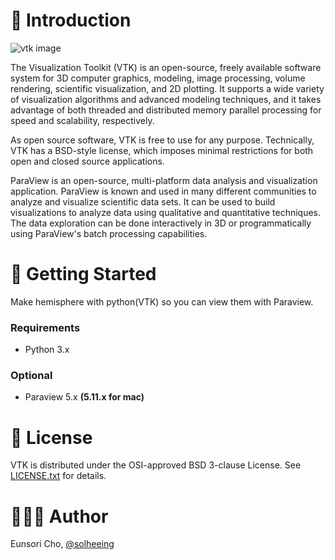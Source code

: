 # 📍 Introduction
![vtk image](./images/vtk.jpg)

The Visualization Toolkit (VTK) is an open-source, freely available software system for 3D computer graphics, modeling, image processing, volume rendering, scientific visualization, and 2D plotting. It supports a wide variety of visualization algorithms and advanced modeling techniques, and it takes advantage of both threaded and distributed memory parallel processing for speed and scalability, respectively.

As open source software, VTK is free to use for any purpose. Technically, VTK has a BSD-style license, which imposes minimal restrictions for both open and closed source applications.

ParaView is an open-source, multi-platform data analysis and visualization application. ParaView is known and used in many different communities to analyze and visualize scientific data sets. It can be used to build visualizations to analyze data using qualitative and quantitative techniques. The data exploration can be done interactively in 3D or programmatically using ParaView's batch processing capabilities.

# 🎯 Getting Started
Make hemisphere with python(VTK) so you can view them with Paraview.
### Requirements
- Python 3.x

### Optional
- Paraview 5.x **(5.11.x for mac)**

# 📝 License
VTK is distributed under the OSI-approved BSD 3-clause License. See [LICENSE.txt]() for details.

# 👩🏻‍💻 Author
Eunsori Cho, [@solheeing](https://github.com/solheeing)
